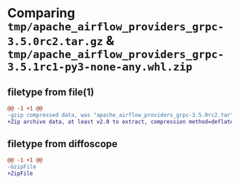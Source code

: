 # Comparing `tmp/apache_airflow_providers_grpc-3.5.0rc2.tar.gz` & `tmp/apache_airflow_providers_grpc-3.5.1rc1-py3-none-any.whl.zip`

## filetype from file(1)

```diff
@@ -1 +1 @@
-gzip compressed data, was "apache_airflow_providers_grpc-3.5.0rc2.tar", last modified: Tue Apr 30 11:28:59 2024, max compression
+Zip archive data, at least v2.0 to extract, compression method=deflate
```

## filetype from diffoscope

```diff
@@ -1 +1 @@
-GzipFile
+ZipFile
```

